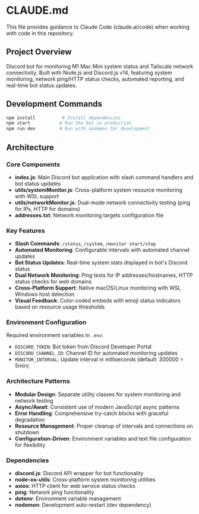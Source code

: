 # CLAUDE.md

This file provides guidance to Claude Code (claude.ai/code) when working with code in this repository.

## Project Overview

Discord bot for monitoring M1 Mac Mini system status and Tailscale network connectivity. Built with Node.js and Discord.js v14, featuring system monitoring, network ping/HTTP status checks, automated reporting, and real-time bot status updates.

## Development Commands

```bash
npm install          # Install dependencies
npm start           # Run the bot in production
npm run dev         # Run with nodemon for development
```

## Architecture

### Core Components

- **index.js**: Main Discord bot application with slash command handlers and bot status updates
- **utils/systemMonitor.js**: Cross-platform system resource monitoring with WSL support
- **utils/networkMonitor.js**: Dual-mode network connectivity testing (ping for IPs, HTTP for domains)
- **addresses.txt**: Network monitoring targets configuration file

### Key Features

- **Slash Commands**: `/status`, `/system`, `/monitor start/stop`
- **Automated Monitoring**: Configurable intervals with automated channel updates
- **Bot Status Updates**: Real-time system stats displayed in bot's Discord status
- **Dual Network Monitoring**: Ping tests for IP addresses/hostnames, HTTP status checks for web domains
- **Cross-Platform Support**: Native macOS/Linux monitoring with WSL Windows host detection
- **Visual Feedback**: Color-coded embeds with emoji status indicators based on resource usage thresholds

### Environment Configuration

Required environment variables in `.env`:
- `DISCORD_TOKEN`: Bot token from Discord Developer Portal
- `DISCORD_CHANNEL_ID`: Channel ID for automated monitoring updates
- `MONITOR_INTERVAL`: Update interval in milliseconds (default: 300000 = 5min)

### Architecture Patterns

- **Modular Design**: Separate utility classes for system monitoring and network testing
- **Async/Await**: Consistent use of modern JavaScript async patterns
- **Error Handling**: Comprehensive try-catch blocks with graceful degradation
- **Resource Management**: Proper cleanup of intervals and connections on shutdown
- **Configuration-Driven**: Environment variables and text file configuration for flexibility

### Dependencies

- **discord.js**: Discord API wrapper for bot functionality
- **node-os-utils**: Cross-platform system monitoring utilities
- **axios**: HTTP client for web service status checks  
- **ping**: Network ping functionality
- **dotenv**: Environment variable management
- **nodemon**: Development auto-restart (dev dependency)
